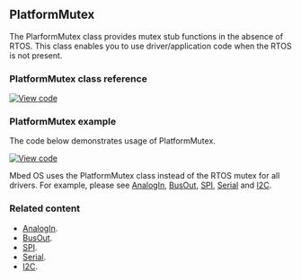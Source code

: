 ## PlatformMutex

The PlarformMutex class provides mutex stub functions in the absence of RTOS. This class enables you to use driver/application code when the RTOS is not present.

### PlatformMutex class reference

[![View code](https://www.mbed.com/embed/?type=library)](http://os.mbed.com/docs/v5.8/mbed-os-api-doxy/class_platform_mutex.html)

### PlatformMutex example

The code below demonstrates usage of PlatformMutex.

[![View code](https://www.mbed.com/embed/?url=https://os.mbed.com/teams/mbed_example/code/mbed-os-example-platform-mutex/)](https://os.mbed.com/teams/mbed_example/code/mbed-os-example-platform-mutex/file/2084d9e90526/main.cpp)

Mbed OS uses the PlatformMutex class instead of the RTOS mutex for all drivers. For example, please see [AnalogIn](/docs/v5.8/reference/analogin.html), [BusOut](/docs/v5.8/reference/busout.html), [SPI](/docs/v5.8/reference/spi.html), [Serial](/docs/v5.8/reference/serial.html) and [I2C](/docs/v5.8/reference/i2c.html).

### Related content

- [AnalogIn](/docs/v5.8/reference/analogin.html).
- [BusOut](/docs/v5.8/reference/busout.html).
- [SPI](/docs/v5.8/reference/spi.html).
- [Serial](/docs/v5.8/reference/serial.html).
- [I2C](/docs/v5.8/reference/i2c.html).

